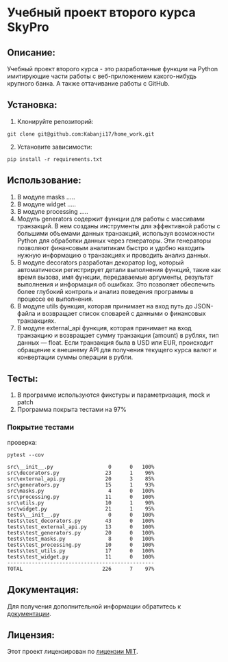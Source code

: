 # Учебный проект второго курса SkyPro

## Описание:

Учебный проект второго курса  - это разработанные функции на Python имитирующие части работы с веб-приложением какого-нибудь крупного банка. А также оттачивание работы с GitHub.

## Установка:

1. Клонируйте репозиторий:
```
git clone git@github.com:Kabanji17/home_work.git
```
2. Установите зависимости:
```
pip install -r requirements.txt
```
## Использование:

1. В модуле masks .....
2. В модуле widget .....
3. В модуле processing .....
4. Модуль generators содержит функции для работы с массивами транзакций. В нем созданы инструменты для эффективной работы с большими объемами данных транзакций, используя возможности Python для обработки данных через генераторы. Эти генераторы позволяют финансовым аналитикам быстро и удобно находить нужную информацию о транзакциях и проводить анализ данных.
5. В модуле decorators разработан декоратор log, который автоматически регистрирует детали выполнения функций, такие как время вызова, имя функции, передаваемые аргументы, результат выполнения и информация об ошибках. Это позволяет обеспечить более глубокий контроль и анализ поведения программы в процессе ее выполнения.
6. В модуле utils функция, которая принимает на вход путь до JSON-файла и возвращает список словарей с данными о финансовых транзакциях.
7. В модуле external_api функция, которая принимает на вход транзакцию и возвращает сумму транзакции (amount) в рублях, тип данных — float. Если транзакция была в USD или EUR, происходит обращение к внешнему API для получения текущего курса валют и конвертации суммы операции в рубли.

## Тесты:
1. В программе используются фикстуры и параметризация, mock и patch
2. Программа покрыта тестами на 97%

### Покрытие тестами 

проверка:
```
pytest --cov
```
```
src\__init__.py                  0      0   100%
src\decorators.py               23      1    96%
src\external_api.py             20      3    85%
src\generators.py               15      1    93%
src\masks.py                     4      0   100%
src\processing.py               11      0   100%
src\utils.py                    10      1    90%
src\widget.py                   21      1    95%
tests\__init__.py                0      0   100%
tests\test_decorators.py        43      0   100%
tests\test_external_api.py      13      0   100%
tests\test_generators.py        20      0   100%
tests\test_masks.py              8      0   100%
tests\test_processing.py        10      0   100%
tests\test_utils.py             17      0   100%
tests\test_widget.py            11      0   100%
------------------------------------------------
TOTAL                          226      7    97%
```
## Документация:

Для получения дополнительной информации обратитесь к [документации](docs/README.md).

## Лицензия:

Этот проект лицензирован по [лицензии MIT](LICENSE).